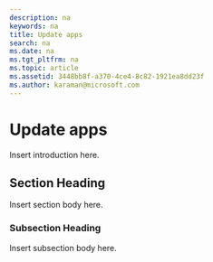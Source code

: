 ```yaml
---
description: na
keywords: na
title: Update apps
search: na
ms.date: na
ms.tgt_pltfrm: na
ms.topic: article
ms.assetid: 3448bb8f-a370-4ce4-8c82-1921ea8dd23f
ms.author: karaman@microsoft.com
---
```

# Update apps
Insert introduction here.

## Section Heading
Insert section body here.

### Subsection Heading
Insert subsection body here.

